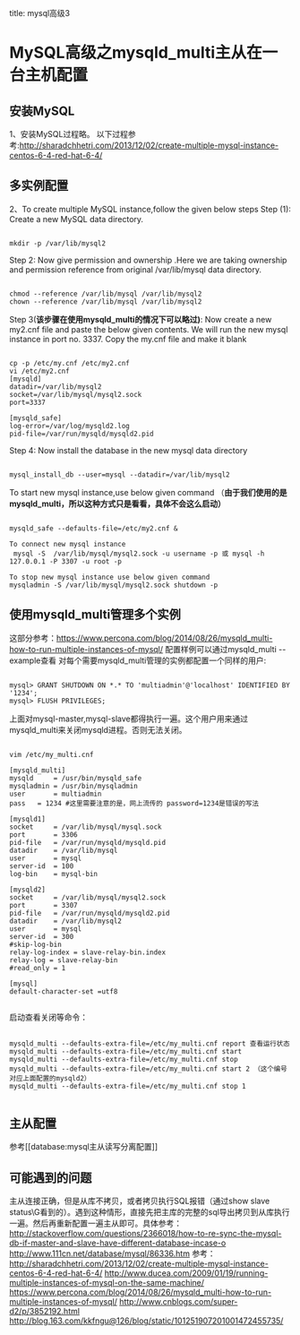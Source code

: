 title: mysql高级3 

#  MySQL高级之mysqld_multi主从在一台主机配置 
##  安装MySQL 
1、安装MySQL过程略。
以下过程参考:http://sharadchhetri.com/2013/12/02/create-multiple-mysql-instance-centos-6-4-red-hat-6-4/
##  多实例配置 
2、To create multiple MySQL instance,follow the given below steps
Step (1): Create a new MySQL data directory.
```

mkdir -p /var/lib/mysql2

```
Step 2: Now give permission and ownership .Here we are taking ownership and permission reference from original /var/lib/mysql data directory.
```

chmod --reference /var/lib/mysql /var/lib/mysql2
chown --reference /var/lib/mysql /var/lib/mysql2

```
Step 3(**该步骤在使用mysqld_multi的情况下可以略过)**: Now create a new my2.cnf file and paste the below given contents. We will run the new mysql instance in port no. 3337.
Copy the my.cnf file and make it blank 
```

cp -p /etc/my.cnf /etc/my2.cnf
vi /etc/my2.cnf
[mysqld]
datadir=/var/lib/mysql2
socket=/var/lib/mysql/mysql2.sock
port=3337

[mysqld_safe]
log-error=/var/log/mysqld2.log
pid-file=/var/run/mysqld/mysqld2.pid

```
Step 4: Now install the database in the new mysql data directory
```

mysql_install_db --user=mysql --datadir=/var/lib/mysql2

```
To start new mysql instance,use below given command （**由于我们使用的是mysqld_multi，所以这种方式只是看看，具体不会这么启动）**
```

mysqld_safe --defaults-file=/etc/my2.cnf &

To connect new mysql instance
 mysql -S  /var/lib/mysql/mysql2.sock -u username -p 或 mysql -h 127.0.0.1 -P 3307 -u root -p

To stop new mysql instance use below given command
mysqladmin -S /var/lib/mysql/mysql2.sock shutdown -p

```
##  使用mysqld_multi管理多个实例 
这部分参考：https://www.percona.com/blog/2014/08/26/mysqld_multi-how-to-run-multiple-instances-of-mysql/
配置样例可以通过mysqld_multi --example查看
对每个需要mysqld_multi管理的实例都配置一个同样的用户:
```

mysql> GRANT SHUTDOWN ON *.* TO 'multiadmin'@'localhost' IDENTIFIED BY '1234';
mysql> FLUSH PRIVILEGES;

```
上面对mysql-master,mysql-slave都得执行一遍。这个用户用来通过mysqld_multi来关闭mysqld进程。否则无法关闭。
```

vim /etc/my_multi.cnf

[mysqld_multi]
mysqld     = /usr/bin/mysqld_safe
mysqladmin = /usr/bin/mysqladmin
user       = multiadmin
pass   = 1234 #这里需要注意的是，网上流传的 password=1234是错误的写法

[mysqld1]
socket     = /var/lib/mysql/mysql.sock
port       = 3306
pid-file   = /var/run/mysqld/mysqld.pid
datadir    = /var/lib/mysql
user       = mysql
server-id  = 100
log-bin    = mysql-bin

[mysqld2]
socket     = /var/lib/mysql/mysql2.sock
port       = 3307
pid-file   = /var/run/mysqld/mysqld2.pid
datadir    = /var/lib/mysql2
user       = mysql
server-id  = 300
#skip-log-bin
relay-log-index = slave-relay-bin.index
relay-log = slave-relay-bin
#read_only = 1

[mysql]
default-character-set =utf8


```
启动查看关闭等命令：
```

mysqld_multi --defaults-extra-file=/etc/my_multi.cnf report 查看运行状态
mysqld_multi --defaults-extra-file=/etc/my_multi.cnf start
mysqld_multi --defaults-extra-file=/etc/my_multi.cnf stop
mysqld_multi --defaults-extra-file=/etc/my_multi.cnf start 2 （这个编号对应上面配置的mysqld2）
mysqld_multi --defaults-extra-file=/etc/my_multi.cnf stop 1


```

##  主从配置 
参考[[database:mysql主从读写分离配置]]

##  可能遇到的问题 
主从连接正确，但是从库不拷贝，或者拷贝执行SQL报错（通过show slave status\G看到的）。遇到这种情形，直接先把主库的完整的sql导出拷贝到从库执行一遍。然后再重新配置一遍主从即可。具体参考：
http://stackoverflow.com/questions/2366018/how-to-re-sync-the-mysql-db-if-master-and-slave-have-different-database-incase-o
http://www.111cn.net/database/mysql/86336.htm
参考：
http://sharadchhetri.com/2013/12/02/create-multiple-mysql-instance-centos-6-4-red-hat-6-4/
http://www.ducea.com/2009/01/19/running-multiple-instances-of-mysql-on-the-same-machine/
https://www.percona.com/blog/2014/08/26/mysqld_multi-how-to-run-multiple-instances-of-mysql/
http://www.cnblogs.com/super-d2/p/3852192.html
http://blog.163.com/kkfngu@126/blog/static/101251907201001472455735/